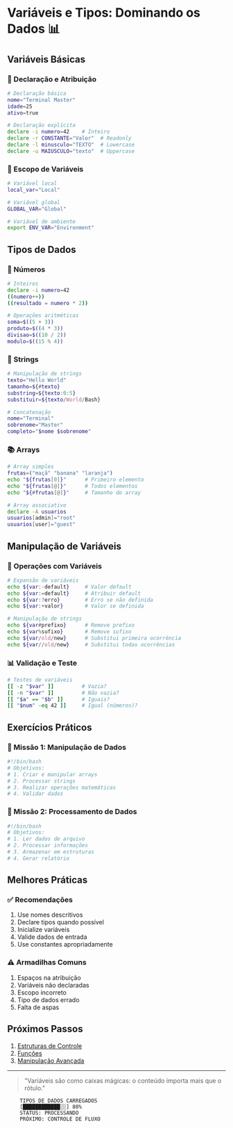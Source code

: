 # Variáveis e Tipos: Dominando os Dados 📊

## Variáveis Básicas

### 📝 Declaração e Atribuição
```bash
# Declaração básica
nome="Terminal Master"
idade=25
ativo=true

# Declaração explícita
declare -i numero=42    # Inteiro
declare -r CONSTANTE="Valor"  # Readonly
declare -l minusculo="TEXTO"  # Lowercase
declare -u MAIUSCULO="texto"  # Uppercase
```

### 🔄 Escopo de Variáveis
```bash
# Variável local
local_var="Local"

# Variável global
GLOBAL_VAR="Global"

# Variável de ambiente
export ENV_VAR="Environment"
```

## Tipos de Dados

### 🔢 Números
```bash
# Inteiros
declare -i numero=42
((numero++))
((resultado = numero * 2))

# Operações aritméticas
soma=$((5 + 3))
produto=$((4 * 3))
divisao=$((10 / 2))
modulo=$((15 % 4))
```

### 📝 Strings
```bash
# Manipulação de strings
texto="Hello World"
tamanho=${#texto}
substring=${texto:0:5}
substituir=${texto/World/Bash}

# Concatenação
nome="Terminal"
sobrenome="Master"
completo="$nome $sobrenome"
```

### 📚 Arrays
```bash
# Array simples
frutas=("maçã" "banana" "laranja")
echo "${frutas[0]}"      # Primeiro elemento
echo "${frutas[@]}"      # Todos elementos
echo "${#frutas[@]}"     # Tamanho do array

# Array associativo
declare -A usuarios
usuarios[admin]="root"
usuarios[user]="guest"
```

## Manipulação de Variáveis

### 🔧 Operações com Variáveis
```bash
# Expansão de variáveis
echo ${var:-default}     # Valor default
echo ${var:=default}     # Atribuir default
echo ${var:?erro}        # Erro se não definida
echo ${var:+valor}       # Valor se definida

# Manipulação de strings
echo ${var#prefixo}      # Remove prefixo
echo ${var%sufixo}       # Remove sufixo
echo ${var/old/new}      # Substitui primeira ocorrência
echo ${var//old/new}     # Substitui todas ocorrências
```

### 📊 Validação e Teste
```bash
# Testes de variáveis
[[ -z "$var" ]]         # Vazia?
[[ -n "$var" ]]         # Não vazia?
[[ "$a" == "$b" ]]      # Iguais?
[[ "$num" -eq 42 ]]     # Igual (números)?
```

## Exercícios Práticos

### 🎯 Missão 1: Manipulação de Dados
```bash
#!/bin/bash
# Objetivos:
# 1. Criar e manipular arrays
# 2. Processar strings
# 3. Realizar operações matemáticas
# 4. Validar dados
```

### 🎯 Missão 2: Processamento de Dados
```bash
#!/bin/bash
# Objetivos:
# 1. Ler dados de arquivo
# 2. Processar informações
# 3. Armazenar em estruturas
# 4. Gerar relatório
```

## Melhores Práticas

### ✅ Recomendações
1. Use nomes descritivos
2. Declare tipos quando possível
3. Inicialize variáveis
4. Valide dados de entrada
5. Use constantes apropriadamente

### ⚠️ Armadilhas Comuns
1. Espaços na atribuição
2. Variáveis não declaradas
3. Escopo incorreto
4. Tipo de dados errado
5. Falta de aspas

## Próximos Passos

1. [Estruturas de Controle](control-structures.md)
2. [Funções](functions.md)
3. [Manipulação Avançada](advanced-data.md)

---

> "Variáveis são como caixas mágicas: o conteúdo importa mais que o rótulo."

```ascii
    TIPOS DE DADOS CARREGADOS
    [████████████░░] 80%
    STATUS: PROCESSANDO
    PRÓXIMO: CONTROLE DE FLUXO
```